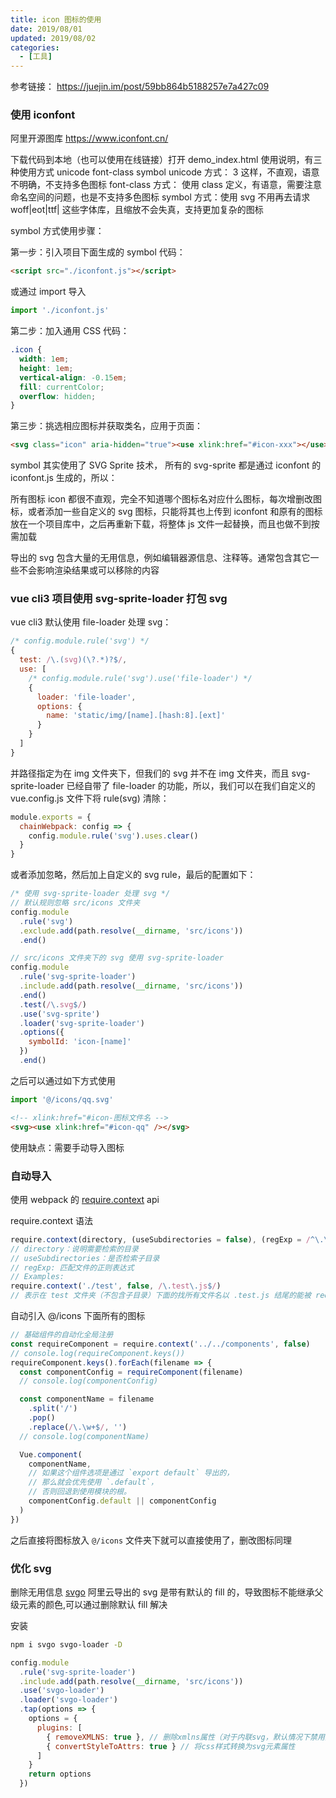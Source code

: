 ```yaml
---
title: icon 图标的使用
date: 2019/08/01
updated: 2019/08/02
categories:
  - [工具]
---
```


参考链接：
https://juejin.im/post/59bb864b5188257e7a427c09

### 使用 iconfont

阿里开源图库 https://www.iconfont.cn/

下载代码到本地（也可以使用在线链接）打开 demo_index.html 使用说明，有三种使用方式 unicode font-class symbol
unicode 方式： <span class="iconfont">&#x33;</span> 这样，不直观，语意不明确，不支持多色图标
font-class 方式： <span class="iconfont icon-xxx"></span> 使用 class 定义，有语意，需要注意命名空间的问题，也是不支持多色图标
symbol 方式：使用 svg 不用再去请求 woff|eot|ttf| 这些字体库，且缩放不会失真，支持更加复杂的图标

symbol 方式使用步骤：

第一步：引入项目下面生成的 symbol 代码：

```html
<script src="./iconfont.js"></script>
```

或通过 import 导入

```js
import './iconfont.js'
```

第二步：加入通用 CSS 代码：

```css
.icon {
  width: 1em;
  height: 1em;
  vertical-align: -0.15em;
  fill: currentColor;
  overflow: hidden;
}
```

第三步：挑选相应图标并获取类名，应用于页面：

```html
<svg class="icon" aria-hidden="true"><use xlink:href="#icon-xxx"></use></svg>
```

symbol 其实使用了 SVG Sprite 技术， 所有的 svg-sprite 都是通过 iconfont 的 iconfont.js 生成的，所以：

所有图标 icon 都很不直观，完全不知道哪个图标名对应什么图标，每次增删改图标，或者添加一些自定义的 svg 图标，只能将其也上传到 iconfont 和原有的图标放在一个项目库中，之后再重新下载，将整体 js 文件一起替换，而且也做不到按需加载

导出的 svg 包含大量的无用信息，例如编辑器源信息、注释等。通常包含其它一些不会影响渲染结果或可以移除的内容

### vue cli3 项目使用 svg-sprite-loader 打包 svg

vue cli3 默认使用 file-loader 处理 svg：

```js
/* config.module.rule('svg') */
{
  test: /\.(svg)(\?.*)?$/,
  use: [
    /* config.module.rule('svg').use('file-loader') */
    {
      loader: 'file-loader',
      options: {
        name: 'static/img/[name].[hash:8].[ext]'
      }
    }
  ]
}
```

并路径指定为在 img 文件夹下，但我们的 svg 并不在 img 文件夹，而且 svg-sprite-loader 已经自带了 file-loader 的功能，所以，我们可以在我们自定义的 vue.config.js 文件下将 rule(svg) 清除：

```js
module.exports = {
  chainWebpack: config => {
    config.module.rule('svg').uses.clear()
  }
}
```

或者添加忽略，然后加上自定义的 svg rule，最后的配置如下：

```js
/* 使用 svg-sprite-loader 处理 svg */
// 默认规则忽略 src/icons 文件夹
config.module
  .rule('svg')
  .exclude.add(path.resolve(__dirname, 'src/icons'))
  .end()

// src/icons 文件夹下的 svg 使用 svg-sprite-loader
config.module
  .rule('svg-sprite-loader')
  .include.add(path.resolve(__dirname, 'src/icons'))
  .end()
  .test(/\.svg$/)
  .use('svg-sprite')
  .loader('svg-sprite-loader')
  .options({
    symbolId: 'icon-[name]'
  })
  .end()
```

之后可以通过如下方式使用

```js
import '@/icons/qq.svg'
```

```html
<!-- xlink:href="#icon-图标文件名 -->
<svg><use xlink:href="#icon-qq" /></svg>
```

使用缺点：需要手动导入图标

### 自动导入

使用 webpack 的 [require.context](https://webpack.js.org/guides/dependency-management/#require-context) api

require.context 语法

```js
require.context(directory, (useSubdirectories = false), (regExp = /^\.\//))
// directory：说明需要检索的目录
// useSubdirectories：是否检索子目录
// regExp: 匹配文件的正则表达式
// Examples:
require.context('./test', false, /\.test\.js$/)
// 表示在 test 文件夹（不包含子目录）下面的找所有文件名以 .test.js 结尾的能被 require 的文件
```

自动引入 @/icons 下面所有的图标

```js
// 基础组件的自动化全局注册
const requireComponent = require.context('../../components', false)
// console.log(requireComponent.keys())
requireComponent.keys().forEach(filename => {
  const componentConfig = requireComponent(filename)
  // console.log(componentConfig)

  const componentName = filename
    .split('/')
    .pop()
    .replace(/\.\w+$/, '')
  // console.log(componentName)

  Vue.component(
    componentName,
    // 如果这个组件选项是通过 `export default` 导出的，
    // 那么就会优先使用 `.default`，
    // 否则回退到使用模块的根。
    componentConfig.default || componentConfig
  )
})
```

之后直接将图标放入 `@/icons` 文件夹下就可以直接使用了，删改图标同理

### 优化 svg

删除无用信息 [svgo](https://github.com/svg/svgo)
阿里云导出的 svg 是带有默认的 fill 的，导致图标不能继承父级元素的颜色,可以通过删除默认 fill 解决

安装

```bash
npm i svgo svgo-loader -D
```

```js
config.module
  .rule('svg-sprite-loader')
  .include.add(path.resolve(__dirname, 'src/icons'))
  .use('svgo-loader')
  .loader('svgo-loader')
  .tap(options => {
    options = {
      plugins: [
        { removeXMLNS: true }, // 删除xmlns属性（对于内联svg，默认情况下禁用）
        { convertStyleToAttrs: true } // 将css样式转换为svg元素属性
      ]
    }
    return options
  })
```
